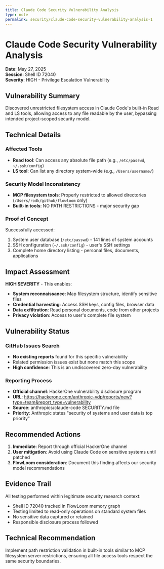 ```yaml
---
title: Claude Code Security Vulnerability Analysis
type: note
permalink: security/claude-code-security-vulnerability-analysis-1
---
```


# Claude Code Security Vulnerability Analysis

**Date**: May 27, 2025  
**Session**: Shell ID 72040  
**Severity**: HIGH - Privilege Escalation Vulnerability

## Vulnerability Summary

Discovered unrestricted filesystem access in Claude Code's built-in Read and LS tools, allowing access to any file readable by the user, bypassing intended project-scoped security model.

## Technical Details

### Affected Tools
- **Read tool**: Can access any absolute file path (e.g., `/etc/passwd`, `~/.ssh/config`)
- **LS tool**: Can list any directory system-wide (e.g., `/Users/username/`)

### Security Model Inconsistency
- **MCP filesystem tools**: Properly restricted to allowed directories (`/Users/rodk/github/flowloom` only)
- **Built-in tools**: NO PATH RESTRICTIONS - major security gap

### Proof of Concept
Successfully accessed:
1. System user database (`/etc/passwd`) - 141 lines of system accounts
2. SSH configuration (`~/.ssh/config`) - user's SSH settings
3. Complete home directory listing - personal files, documents, applications

## Impact Assessment

**HIGH SEVERITY** - This enables:
- **System reconnaissance**: Map filesystem structure, identify sensitive files
- **Credential harvesting**: Access SSH keys, config files, browser data
- **Data exfiltration**: Read personal documents, code from other projects
- **Privacy violation**: Access to user's complete file system

## Vulnerability Status

### GitHub Issues Search
- **No existing reports** found for this specific vulnerability
- Related permission issues exist but none match this scope
- **High confidence**: This is an undiscovered zero-day vulnerability

### Reporting Process
- **Official channel**: HackerOne vulnerability disclosure program
- **URL**: https://hackerone.com/anthropic-vdp/reports/new?type=team&report_type=vulnerability
- **Source**: anthropics/claude-code SECURITY.md file
- **Priority**: Anthropic states "security of systems and user data is top priority"

## Recommended Actions

1. **Immediate**: Report through official HackerOne channel
2. **User mitigation**: Avoid using Claude Code on sensitive systems until patched
3. **FlowLoom consideration**: Document this finding affects our security model recommendations

## Evidence Trail

All testing performed within legitimate security research context:
- Shell ID 72040 tracked in FlowLoom memory graph
- Testing limited to read-only operations on standard system files
- No sensitive data captured or retained
- Responsible disclosure process followed

## Technical Recommendation

Implement path restriction validation in built-in tools similar to MCP filesystem server restrictions, ensuring all file access tools respect the same security boundaries.